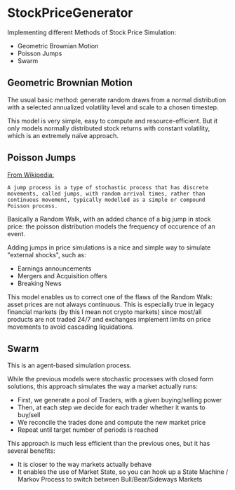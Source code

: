 # StockPriceGenerator  

Implementing different Methods of Stock Price Simulation:
- Geometric Brownian Motion
- Poisson Jumps
- Swarm 



## Geometric Brownian Motion

The usual basic method: generate random draws from a normal distribution with a selected annualized volatility level and scale to a chosen timestep.    

This model is very simple, easy to compute and resource-efficient. But it only models normally distributed stock returns with constant volatility, which is an extremely naïve approach.  

## Poisson Jumps  

[From Wikipedia:](https://en.wikipedia.org/wiki/Jump_process)
```
A jump process is a type of stochastic process that has discrete movements, called jumps, with random arrival times, rather than continuous movement, typically modelled as a simple or compound Poisson process.
```

Basically a Random Walk, with an added chance of a big jump in stock price: the poisson distribution models the frequency of occurence of an event.  

Adding jumps in price simulations is a nice and simple way to simulate "external shocks", such as: 
- Earnings announcements
- Mergers and Acquisition offers  
- Breaking News  

This model enables us to correct one of the flaws of the Random Walk: asset prices are not always continuous. This is especially true in legacy financial markets (by this I mean not crypto markets) since most/all products are not traded 24/7 and exchanges implement limits on price movements to avoid cascading liquidations.  

## Swarm  

This is an agent-based simulation process. 

While the previous models were stochastic processes with closed form solutions, this approach simulates the way a market actually runs: 
- First, we generate a pool of Traders, with a given buying/selling power 
- Then, at each step we decide for each trader whether it wants to buy/sell 
- We reconcile the trades done and compute the new market price
- Repeat until target number of periods is reached  

This approach is much less efficient than the previous ones, but it has several benefits:
- It is closer to the way markets actually behave  
- It enables the use of Market State, so you can hook up a State Machine / Markov Process to switch between Bull/Bear/Sideways Markets  

